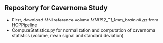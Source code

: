 ## Repository for Cavernoma Study

- First, download MNI reference volume *MNI152_T1_1mm_brain.nii.gz* from [HCPPipeline](https://github.com/Washington-University/HCPpipelines/tree/master/global/templates)
- ComputeStatistics.py for normalization and computation of cavernoma statistics (volume, mean signal and standard deviation)
